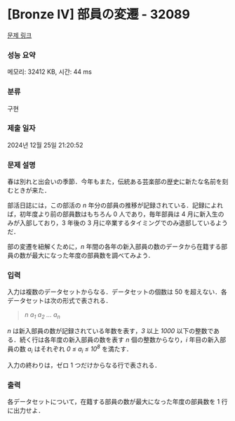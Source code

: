 # [Bronze IV] 部員の変遷 - 32089 

[문제 링크](https://www.acmicpc.net/problem/32089) 

### 성능 요약

메모리: 32412 KB, 시간: 44 ms

### 분류

구현

### 제출 일자

2024년 12월 25일 21:20:52

### 문제 설명

<p>春は別れと出会いの季節．今年もまた，伝統ある芸楽部の歴史に新たな名前を刻むときが来た．</p>

<p>部活日誌には，この部活の <i>n</i> 年分の部員の推移が記録されている．記録によれば，初年度より前の部員数はもちろん 0 人であり，毎年部員は 4 月に新入生のみが入部しており，3 年後の 3 月に卒業するタイミングでのみ退部しているようだ．</p>

<p>部の変遷を紐解くために，<i>n</i> 年間の各年の新入部員の数のデータから在籍する部員の数が最大になった年度の部員数を調べてみよう．</p>

### 입력 

 <p>入力は複数のデータセットからなる．データセットの個数は 50 を超えない．各データセットは次の形式で表される．</p>

<blockquote>
<p><i>n</i> <i>a<sub>1</sub></i> <i>a<sub>2</sub></i> <i>…</i> <i>a<sub>n</sub></i></p>
</blockquote>

<p><i>n</i> は新入部員の数が記録されている年数を表す，<i>3</i> 以上 <i>1000</i> 以下の整数である．続く行は各年度の新入部員の数を表す <i>n</i> 個の整数からなり，<i>i</i> 年目の新入部員の数 <i>a<sub>i</sub></i> はそれぞれ <i>0 ≤ a<sub>i</sub> ≤ 10<sup>8</sup></i> を満たす．</p>

<p>入力の終わりは，ゼロ 1 つだけからなる行で表される．</p>

### 출력 

 <p>各データセットについて，在籍する部員の数が最大になった年度の部員数を 1 行に出力せよ．</p>

